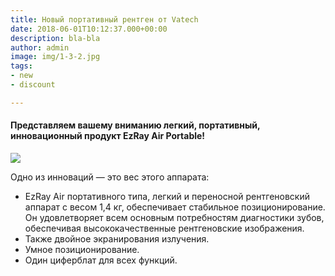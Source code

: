 ```yaml
---
title: Новый портативный рентген от Vatech
date: 2018-06-01T10:12:37.000+00:00
description: bla-bla
author: admin
image: img/1-3-2.jpg
tags:
- new
- discount

---
```

#### Представляем вашему вниманию легкий, портативный, инновационный продукт EzRay Air Portable!

![](/uploads/1-3-2.jpg)

Одно из инноваций — это вес этого аппарата:

* EzRay Air портативного типа, легкий и переносной рентгеновский аппарат с весом 1,4 кг, обеспечивает стабильное позиционирование. Он удовлетворяет всем основным потребностям диагностики зубов, обеспечивая высококачественные рентгеновские изображения.
* Также двойное экранирования излучения.
* Умное позиционирование.
* Один циферблат для всех функций.